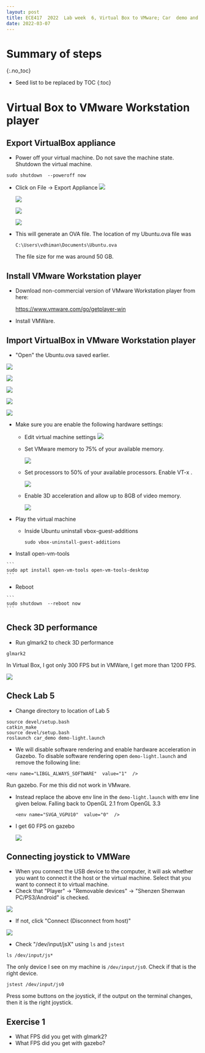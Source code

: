 ```yaml
---
layout: post
title: ECE417  2022  Lab week  6, Virtual Box to VMware; Car  demo and lane detection
date: 2022-03-07
---
```


# Summary of steps
{:.no_toc}

* Seed list to be replaced by TOC
{:toc}

# Virtual Box to VMware Workstation player

## Export VirtualBox appliance
  * Power off your virtual machine. Do not save the machine state. Shutdown the virtual machine.

  ```
  sudo shutdown  --poweroff now
  ```
  
  
  * Click on File -> Export Appliance
    ![](vbox-export-appliance.png)

    ![](vbox-export-appliance-2.png)

    ![](vbox-export-appliance-3.png)

    ![](vbox-export-appliance-4.png)
  
  * This will generate an  OVA file. The location of my Ubuntu.ova file  was
   
    `C:\Users\vdhiman\Documents\Ubuntu.ova`
    
    The file size for  me was around 50 GB. 


## Install VMware Workstation player
  * Download non-commercial version of VMware Workstation player from here:
    
    <https://www.vmware.com/go/getplayer-win>
    
  * Install VMWare.
  
## Import VirtualBox in VMware Workstation player

  * "Open" the Ubuntu.ova saved earlier.
  
  ![](vmware-open-ova.png)

  ![](vmware-open-ova-2.png)

  ![](vmware-open-ova-3.png)

  ![](vmware-open-ova-4.png)

  ![](vmware-open-ova-5.png)
  
  * Make sure you are enable the following hardware settings:

     + Edit virtual machine settings
       ![](vmware-settings.png)
  
     + Set  VMware memory to 75% of your available memory.

       ![](vmware-memory.png)
       
     + Set  processors  to 50% of your available processors. Enable VT-x .

       ![](vmware-processor.png)
     
     + Enable 3D acceleration and allow up to 8GB of video memory.
     
       ![](vmware-display.png)
  
  * Play the virtual machine

    * Inside Ubuntu uninstall vbox-guest-additions
    

      ```
      sudo vbox-uninstall-guest-additions
      ```
  
   * Install open-vm-tools
   
    ```
    sudo apt install open-vm-tools open-vm-tools-desktop
    ```

   * Reboot

    ```
    sudo shutdown  --reboot now
    ```

## Check 3D performance

   * Run glmark2 to check  3D performance
   
   ```
   glmark2
   ```
   
   In Virtual Box, I got only 300 FPS but in  VMWare, I get more than  1200 FPS.
   
   ![](glmark2-in-vmware.png)
   
## Check  Lab 5

   * Change directory to location of Lab 5
   ```
   source devel/setup.bash
   catkin_make
   source devel/setup.bash
   roslaunch car_demo demo-light.launch
   ```
  
  * We will disable software rendering and enable hardware acceleration  in Gazebo.
    To disable software rendering open `demo-light.launch` and remove the following line:
  
  ```
  <env name="LIBGL_ALWAYS_SOFTWARE"  value="1"  />
  ```
    
  Run gazebo. For  me this did not  work in VMware. 

  * Instead replace the above env line in the `demo-light.launch` with env line given below. Falling back to OpenGL 2.1 from OpenGL 3.3

    ```
    <env name="SVGA_VGPU10"  value="0"  />
    ```

  * I get 60 FPS on gazebo
  
    ![](gazebo-fps.png)
    
## Connecting joystick to VMWare

  * When you connect the USB device to the computer, it will ask whether you want to connect it the host or the virtual machine. Select that you want to connect it to virtual machine.
  * Check that "Player" -> "Removable devices" -> "Shenzen Shenwan PC/PS3/Android" is checked. 
  
  ![](joystick.png)

  * If not, click "Connect (Disconnect from host)"

  ![](joystick-connect.png)
  
  * Check "/dev/input/jsX" using `ls` and `jstest`
  
  ```
  ls /dev/input/js*
  ```

  The only device I see on my machine is `/dev/input/js0`. Check if that is the right device.

  ```
  jstest /dev/input/js0
  ```
  
  Press some buttons on the joystick, if the output on the terminal changes, then it is the right joystick.
  
  
  
  

## Exercise 1

* What FPS did you get with glmark2?
* What FPS did you get with gazebo?

